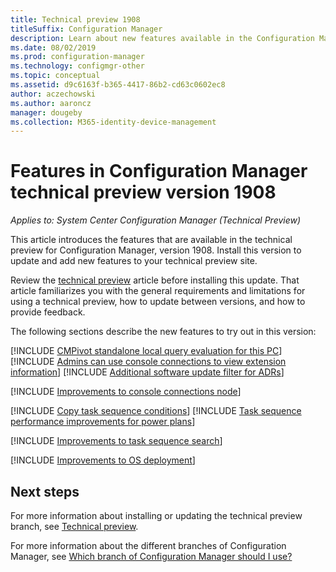 ```yaml
---
title: Technical preview 1908
titleSuffix: Configuration Manager
description: Learn about new features available in the Configuration Manager technical preview branch version 1908.
ms.date: 08/02/2019
ms.prod: configuration-manager
ms.technology: configmgr-other
ms.topic: conceptual
ms.assetid: d9c6163f-b365-4417-86b2-cd63c0602ec8
author: aczechowski
ms.author: aaroncz
manager: dougeby
ms.collection: M365-identity-device-management
---
```


# Features in Configuration Manager technical preview version 1908

*Applies to: System Center Configuration Manager (Technical Preview)*

This article introduces the features that are available in the technical preview for Configuration Manager, version 1908. Install this version to update and add new features to your technical preview site.

Review the [technical preview](/sccm/core/get-started/technical-preview) article before installing this update. That article familiarizes you with the general requirements and limitations for using a technical preview, how to update between versions, and how to provide feedback.

The following sections describe the new features to try out in this version:

<!-- [!INCLUDE [Example feature name](includes/1903/1234567.md)] -->

[!INCLUDE [CMPivot standalone local query evaluation for this PC](includes/1908/3197353.md)]
[!INCLUDE [Admins can use console connections to view extension information](includes/1908/4834225.md)]
[!INCLUDE [Additional software update filter for ADRs](includes/1908/4852033.md)]

[!INCLUDE [Improvements to console connections node](includes/1908/4951240.md)]

[!INCLUDE [Copy task sequence conditions](includes/1908/4621098.md)]
[!INCLUDE [Task sequence performance improvements for power plans](includes/1908/3555926.md)]

[!INCLUDE [Improvements to task sequence search](includes/1908/4621085.md)]

[!INCLUDE [Improvements to OS deployment](includes/1908/4910348.md)]
<!-- 4910348, 4931110, 4977616 -->



<!-- ## Known issues -->

<!-- [!INCLUDE [Client health dashboard](includes/1903/known-issue-health.md)] -->

## Next steps

For more information about installing or updating the technical preview branch, see [Technical preview](/sccm/core/get-started/technical-preview).

For more information about the different branches of Configuration Manager, see [Which branch of Configuration Manager should I use?](/sccm/core/understand/which-branch-should-i-use)
